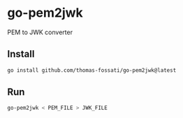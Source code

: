 # go-pem2jwk
PEM to JWK converter

## Install

```bash
go install github.com/thomas-fossati/go-pem2jwk@latest
```

## Run

```bash
go-pem2jwk < PEM_FILE > JWK_FILE
```
